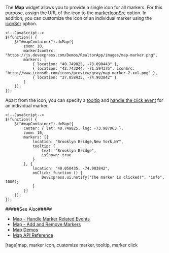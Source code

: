 The **Map** widget allows you to provide a single icon for all markers. For this purpose, assign the URL of the icon to the [markerIconSrc](/api-reference/10%20UI%20Widgets/dxMap/1%20Configuration/markerIconSrc.md '/Documentation/ApiReference/UI_Widgets/dxMap/Configuration/#markerIconSrc') option. In addition, you can customize the icon of an individual marker using the [iconScr](/api-reference/10%20UI%20Widgets/dxMap/1%20Configuration/markers/iconSrc.md '/Documentation/ApiReference/UI_Widgets/dxMap/Configuration/markers/#iconSrc') option.

    <!--JavaScript-->
    $(function() {
        $("#mapContainer").dxMap({
            zoom: 10,
            markerIconSrc: "https://js.devexpress.com/Demos/RealtorApp/images/map-marker.png",
            markers: [
                { location: "40.749825, -73.090443" },
                { location: "42.743244, -71.594375", iconSrc: "http://www.iconsdb.com/icons/preview/gray/map-marker-2-xxl.png" },
                { location: "37.058435, -74.903842" }
            ]
        });
    });

Apart from the icon, you can specify a [tooltip](/api-reference/10%20UI%20Widgets/dxMap/1%20Configuration/markers/tooltip '/Documentation/ApiReference/UI_Widgets/dxMap/Configuration/markers/tooltip/') and [handle the click event](/api-reference/10%20UI%20Widgets/dxMap/1%20Configuration/markers/onClick.md '/Documentation/ApiReference/UI_Widgets/dxMap/Configuration/markers/#onClick') for an individual marker.

    <!--JavaScript-->
    $(function() {
        $("#mapContainer").dxMap({
            center: { lat: 40.749825, lng: -73.987963 },
            zoom: 10,
            markers: [{
                location: "Brooklyn Bridge,New York,NY",
                tooltip: {
                    text: "Brooklyn Bridge",
                    isShown: true
                }
            }, { 
                location: "40.058435, -74.903842",
                onClick: function () {
                    DevExpress.ui.notify("The marker is clicked!", "info", 1000);
                }
            }]
        });
    });

#####See Also#####
- [Map - Handle Marker Related Events](/concepts/05%20Widgets/Map/20%20Configure%20Markers/15%20Handle%20the%20Related%20Events.md '/Documentation/Guide/Widgets/Map/Configure_Markers/Handle_the_Related_Events/')
- [Map - Add and Remove Markers](/concepts/05%20Widgets/Map/20%20Configure%20Markers/05%20Add%20and%20Remove.md '/Documentation/Guide/Widgets/Map/Configure_Markers/Add_and_Remove/')
- [Map Demos](https://js.devexpress.com/Demos/WidgetsGallery/#demo/maps-map-markers)
- [Map API Reference](/api-reference/10%20UI%20Widgets/dxMap '/Documentation/ApiReference/UI_Widgets/dxMap/')

[tags]map, marker icon, customize marker, tooltip, marker click